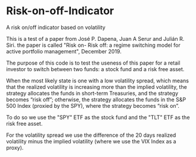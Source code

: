 # Risk-on-off-Indicator
A risk on/off indicator based on volatility

This is a test of a paper from José P. Dapena, Juan A Serur and Julián R. Siri. the paper is called "Risk on- Risk off: a regime switching model for active portfolio management", December 2019.

The purpose of this code is to test the useness of this paper for a retail investor to switch between two funds: a stock fund and a risk free asset.

When the most likely state is one with a low volatility spread, which means that the realized volatility is increasing more than the implied volatility, the strategy allocates the funds in short-term Treasuries, and the strategy becomes “risk off”; otherwise, the strategy allocates the funds in the S&P 500 Index (proxied by the SPY), where the strategy becomes “risk on”.

To do so we use the "SPY" ETF as the stock fund and the "TLT" ETF as the risk free asset.

For the volatility spread we use the difference of the 20 days realized volatility minus the implied volatility (where we use the VIX Index as a proxy).

